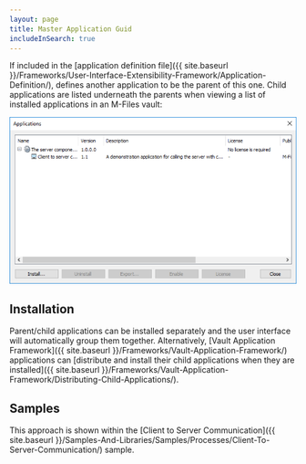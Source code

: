 ```yaml
---
layout: page
title: Master Application Guid
includeInSearch: true
---
```


If included in the [application definition file]({{ site.baseurl }}/Frameworks/User-Interface-Extensibility-Framework/Application-Definition/), defines another application to be the parent of this one.  Child applications are listed underneath the parents when viewing a list of installed applications in an M-Files vault:

![A child application displayed under its parent in the M-Files Admin tool](parent-child-applications.png)

## Installation

Parent/child applications can be installed separately and the user interface will automatically group them together.  Alternatively, [Vault Application Framework]({{ site.baseurl }}/Frameworks/Vault-Application-Framework/) applications can [distribute and install their child applications when they are installed]({{ site.baseurl }}/Frameworks/Vault-Application-Framework/Distributing-Child-Applications/).

## Samples

This approach is shown within the [Client to Server Communication]({{ site.baseurl }}/Samples-And-Libraries/Samples/Processes/Client-To-Server-Communication/) sample.